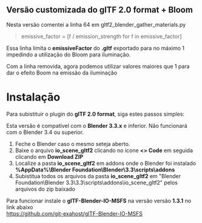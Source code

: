 ## Versão customizada do glTF 2.0 format + Bloom

Nesta versão comentei a linha 64 em gltf2_blender_gather_materials.py

>emissive_factor = [f / emission_strength for f in emissive_factor]

Essa linha limita o **emissiveFactor** do **.gltf** exportado para no máximo 1 impedindo a utilização do Bloom para iluminação.

Com a linha removida, agora podemos utilizar valores maiores que 1 para dar o efeito Boom na emissão da iluminação

# Instalação

Para subistituir o plugin do **glTF 2.0 format**, siga estes passos simples:

Esta versão é compatível com o **Blender 3.3.x** e inferior. Não funcionará com o Blender 3.4 ou superior.

1. Feche o Blender caso o mesmo seteja aberto.
2. Baixe o arquivo **io_scene_gltf2** clicando no icone **<> Code** em seguida clicando em **Download ZIP**
3. Localize a pasta **io_scene_gltf2** em addons onde o Blender foi instalado **%AppData%\Blender Foundation\Blender\3.3\scripts\addons**
4. Subistitua todos os arquivos da pasta **io_scene_gltf2** em "Blender Foundation\Blender 3.3\3.3\scripts\addons\io_scene_gltf2" pelos arquivos do zip baixado

Para funcionar instale o **glTF-Blender-IO-MSFS** na versão versão **1.3.1** no link abaixo<br>
https://github.com/git-exahost/glTF-Blender-IO-MSFS 

